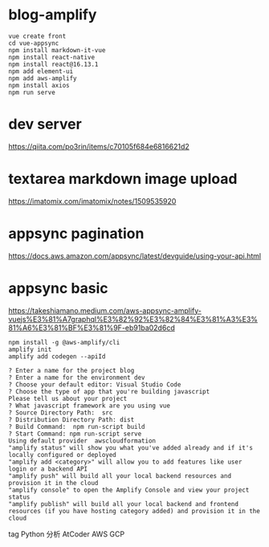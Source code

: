 # blog-amplify
```
vue create front
cd vue-appsync
npm install markdown-it-vue
npm install react-native
npm install react@16.13.1
npm add element-ui
npm add aws-amplify
npm install axios
npm run serve
```

# dev server
https://qiita.com/po3rin/items/c70105f684e6816621d2

# textarea markdown image upload
https://imatomix.com/imatomix/notes/1509535920

# appsync pagination
https://docs.aws.amazon.com/appsync/latest/devguide/using-your-api.html

# appsync basic
https://takeshiamano.medium.com/aws-appsync-amplify-vuejs%E3%81%A7graphql%E3%82%92%E3%82%84%E3%81%A3%E3%81%A6%E3%81%BF%E3%81%9F-eb91ba02d6cd

```
npm install -g @aws-amplify/cli
amplify init
amplify add codegen --apiId 
```

```
? Enter a name for the project blog
? Enter a name for the environment dev
? Choose your default editor: Visual Studio Code
? Choose the type of app that you're building javascript
Please tell us about your project
? What javascript framework are you using vue
? Source Directory Path:  src
? Distribution Directory Path: dist
? Build Command:  npm run-script build
? Start Command: npm run-script serve
Using default provider  awscloudformation
"amplify status" will show you what you've added already and if it's locally configured or deployed
"amplify add <category>" will allow you to add features like user login or a backend API
"amplify push" will build all your local backend resources and provision it in the cloud
"amplify console" to open the Amplify Console and view your project status
"amplify publish" will build all your local backend and frontend resources (if you have hosting category added) and provision it in the cloud
```

tag
Python
分析
AtCoder
AWS
GCP
